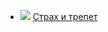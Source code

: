 * ![](/books/sci_philosophy/Серен%20Кьеркегор/Страх%20и%20трепет.jpg) [Страх и трепет](/books/sci_philosophy/Серен%20Кьеркегор/Страх%20и%20трепет)
